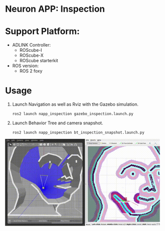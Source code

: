 # Neuron APP: Inspection

# Support Platform:

* ADLINK Controller:
  - ROScube-I
  - ROScube-X
  - ROScube starterkit
* ROS version:
  - ROS 2 foxy

# Usage

1. Launch Navigation as well as Rviz with the Gazebo simulation.
    ```
    ros2 launch napp_inspection gazebo_inspection.launch.py
    ```
2. Launch Behavior Tree and camera snapshot.
    ```
    ros2 launch napp_inspection bt_inspection_snapshot.launch.py
    ```
 ![](readme_resource/bt_demo.gif)
